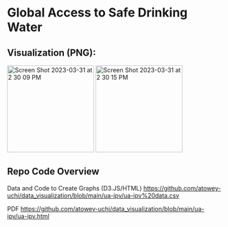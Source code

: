 # Global Access to Safe Drinking Water

## Visualization (PNG):

<img width="202" alt="Screen Shot 2023-03-31 at 2 30 09 PM" src="https://user-images.githubusercontent.com/89881145/229212134-8356d841-da50-430f-881e-30888301a768.png">

<img width="202" alt="Screen Shot 2023-03-31 at 2 30 15 PM" src="https://user-images.githubusercontent.com/89881145/229212128-62e2bcf2-18ba-4299-8801-bfefe2c35c91.png">


## Repo Code Overview
Data and Code to Create Graphs (D3.JS/HTML)
https://github.com/atowey-uchi/data_visualization/blob/main/ua-ipv/ua-ipv%20data.csv

PDF
https://github.com/atowey-uchi/data_visualization/blob/main/ua-ipv/ua-ipv.html
